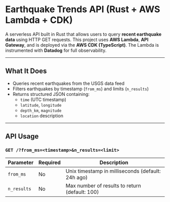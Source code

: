 # Earthquake Trends API (Rust + AWS Lambda + CDK)

A serverless API built in Rust that allows users to query **recent earthquake data** using HTTP GET requests. This project uses **AWS Lambda**, **API Gateway**, and is deployed via the **AWS CDK (TypeScript)**. The Lambda is instrumented with **Datadog** for full observability.

---

## What It Does

- Queries recent earthquakes from the USGS data feed
- Filters earthquakes by timestamp (`from_ms`) and limits (`n_results`)
- Returns structured JSON containing:
  - `time` (UTC timestamp)
  - `latitude`, `longitude`
  - `depth_km`, `magnitude`
  - `location` description

---

## API Usage

### `GET /?from_ms=<timestamp>&n_results=<limit>`

| Parameter   | Required | Description                             |
|-------------|----------|-----------------------------------------|
| `from_ms`   | No       | Unix timestamp in milliseconds (default: 24h ago) |
| `n_results` | No       | Max number of results to return (default: 100) |
